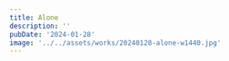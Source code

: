 ```yaml
---
title: Alone
description: ''
pubDate: '2024-01-28'
image: '../../assets/works/20240128-alone-w1440.jpg'
---
```


